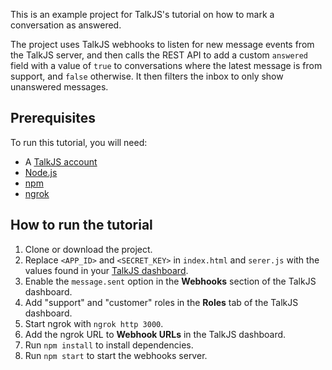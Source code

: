 This is an example project for TalkJS's tutorial on how to mark a conversation as answered.

The project uses TalkJS webhooks to listen for new message events from the TalkJS server, and then calls the REST API to add a custom `answered` field with a value of `true` to conversations where the latest message is from support, and `false` otherwise. It then filters the inbox to only show unanswered messages.

## Prerequisites

To run this tutorial, you will need:

- A [TalkJS account](https://talkjs.com/dashboard/login)
- [Node.js](https://nodejs.org/en)
- [npm](https://www.npmjs.com/)
- [ngrok](https://ngrok.com/)

## How to run the tutorial

1. Clone or download the project.
2. Replace `<APP_ID>` and `<SECRET_KEY>` in `index.html` and `serer.js` with the values found in your [TalkJS dashboard](https://talkjs.com/dashboard/login).
3. Enable the `message.sent` option in the **Webhooks** section of the TalkJS dashboard.
4. Add "support" and "customer" roles in the **Roles** tab of the TalkJS dashboard.
5. Start ngrok with `ngrok http 3000`.
6. Add the ngrok URL to **Webhook URLs** in the TalkJS dashboard.
7. Run `npm install` to install dependencies.
8. Run `npm start` to start the webhooks server.
